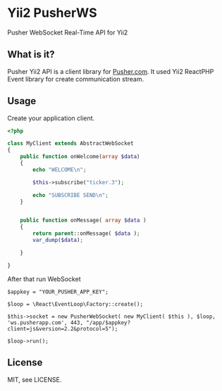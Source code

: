 # Yii2 PusherWS

Pusher WebSocket Real-Time API for Yii2

## What is it?

Pusher Yii2 API is a client library for [Pusher.com](http://pusher.com).
It used Yii2 ReactPHP Event library for create communication stream.

## Usage

Create your application client.
```php
<?php

class MyClient extends AbstractWebSocket
{
    public function onWelcome(array $data)
    {
        echo "WELCOME\n";

        $this->subscribe("ticker.3");

        echo "SUBSCRIBE SEND\n";
    }


    public function onMessage( array $data )
    {
        return parent::onMessage( $data );
        var_dump($data);

    }

}
```

After that run WebSocket
```
$appkey = "YOUR_PUSHER_APP_KEY";

$loop = \React\EventLoop\Factory::create();

$this->socket = new PusherWebSocket( new MyClient( $this ), $loop, 'ws.pusherapp.com', 443, "/app/$appkey?client=js&version=2.2&protocol=5");

$loop->run();

```

## License

MIT, see LICENSE.
